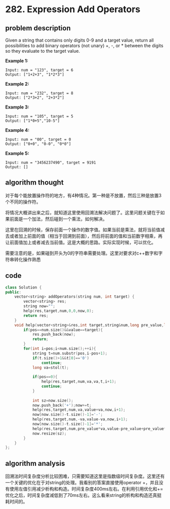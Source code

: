 # 282. Expression Add Operators

## problem description

Given a string that contains only digits 0-9 and a target value, return all possibilities to add binary operators (not unary) +, -, or * between the digits so they evaluate to the target value.

**Example 1:**

```text
Input: num = "123", target = 6
Output: ["1+2+3", "1*2*3"] 
```

**Example 2:**

```text
Input: num = "232", target = 8
Output: ["2*3+2", "2+3*2"]
```

**Example 3:**

```text
Input: num = "105", target = 5
Output: ["1*0+5","10-5"]
```

**Example 4:**

```text
Input: num = "00", target = 0
Output: ["0+0", "0-0", "0*0"]
```

**Example 5:**

```text
Input: num = "3456237490", target = 9191
Output: []
```

## algorithm thought

对于每个能放置操作符的地方，有4种情况。第一种是不放置，然后三种是放置3个不同的操作符。

将情况大概讲出来之后，就知道这里使用回溯法解决问题了。这里问题关键在于如果前面是一个加法，然后碰到一个乘法，如何解决。

这里在回溯的时候，保存前面一个操作的数字值。如果当前是乘法，就将当前值减去或者加上前面的值（相当于回溯到前面），然后将前面的值和当前数字相乘，再让前面值加上或者减去当前值。这是大概的思路。实际实现时候，可以优化。

需要注意的是，如果碰到开头为0的字符串需要处理。这里对要求对c++数字和字符串转化操作熟悉

## code

```c++
class Solution {
public:
    vector<string> addOperators(string num, int target) {
        vector<string> res;
        string now="";
        help(res,target,num,0,0,now,0);
        return res;
    }
    void help(vector<string>&res,int target,string&num,long pre_value,long value,string&now,int pos){
        if(pos==num.size()&&value==target){
            res.push_back(now);
            return;
        }
        for(int i=pos;i<num.size();++i){
            string t=num.substr(pos,i-pos+1);
            if(t.size()>1&&t[0]=='0')
                continue;
            long va=stol(t);
            
            if(pos==0){
                help(res,target,num,va,va,t,i+1);
                continue;
            }
            
            int sz=now.size();
            now.push_back('+');now+=t;
            help(res,target,num,va,value+va,now,i+1);
            now[now.size()-t.size()-1]='-';
            help(res,target,num,-va,value-va,now,i+1);
            now[now.size()-t.size()-1]='*';
            help(res,target,num,pre_value*va,value-pre_value+pre_value*va,now,i+1);
            now.resize(sz);
        }
    }
};
```

## algorithm analysis

回溯法时间复杂度分析比较困难，只需要知道这里是指数级时间复杂度。这里还有一个关键的优化在于对string的处理。我看别的答案直接使用operator +，并且没有使用左值引用减少析构和构造。时间复杂度400ms左右。在利用引用优化和+=优化之后，时间复杂度减低到了70ms左右。这么看来string的析构和构造还真挺耗时间的。